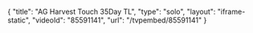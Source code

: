 {
    "title": "AG Harvest Touch 35Day TL",
    "type": "solo",
    "layout": "iframe-static",
    "videoId": "85591141",
    "url": "\/tvpembed\/85591141"
}